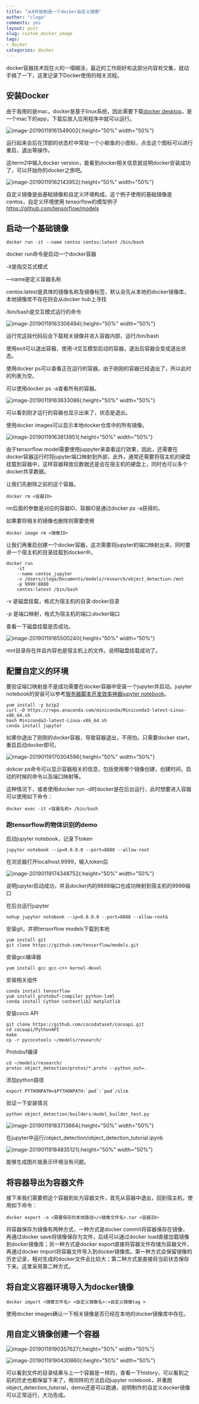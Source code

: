```yaml
---
title: "从0开始制造一个docker自定义镜像"
author: "cloga"
comments: yes
layout: post
slug: custom_docker_image
tags:
- docker
categories: docker
---
```


docker容器技术现在火的一塌糊涂，最近的工作刚好和这部分内容有交集，就动手搞了一下，这里记录下Docker使用的相关流程。

## 安装Docker

由于我用的是mac，docker是基于linux系统，因此需要下载[docker desktop](https://hub.docker.com/editions/community/docker-ce-desktop-mac)，是一个mac下的app，下载后放入应用程序中就可以运行。

![image-20190119161549002](/files/image-20190119161549002.png){:height="50%" width="50%"}

运行起来会后在顶部的状态栏中常驻一个小鲸鱼的小图标，点击这个图标可以进行重启，退出等操作。

这iterm2中输入docker version，能看到docker相关信息就说明docker安装成功了，可以开始你的docker之旅吧。

![image-20190119162143952](/files/image-20190119162143952.png){:height="50%" width="50%"}

自定义镜像是由基础镜像和自定义环境构成。这个例子使用的基础镜像是centos，自定义环境使用 tensorflow的模型例子 https://github.com/tensorflow/models

## 启动一个基础镜像 

```
docker run -it --name centos centos:latest /bin/bash
```

docker run命令是启动一个docker容器

-it是指交互式模式

—name是定义容器名称

centos:latest是具体的镜像名称及镜像标签，默认会先从本地的docker镜像库，本地镜像库不存在则会从docker hub上寻找

/bin/bash是交互模式运行的命令

![image-20190119163306494](/files/image-20190119163306494.png){:height="50%" width="50%"}

运行完这段代码后会下载相关镜像并进入容器内部，运行/bin/bash

使用exit可以退出容器，使用-it交互模型启动的容器，退出后容器会变成退出状态。

使用docker ps可以查看正在运行的容器。由于刚刚的容器已经退出了，所以此时的列表为空。

可以使用docker ps -a查看所有的容器。

![image-20190119163633086](/files/image-20190119163633086.png){:height="50%" width="50%"}

可以看到刚才运行的容器也显示出来了，状态是退出。

使用docker images可以显示本地docker仓库中的所有镜像。

![image-20190119163813951](/files/image-20190119163813951.png){:height="50%" width="50%"}

由于tensorflow model需要使用juppyter来查看运行效果，因此，还需要在docker容器运行时将jupyter端口映射到外部，此外，通常还需要将宿主机的硬盘挂载到容器中，这样容器释放后数据还是会在宿主机的硬盘上，同时也可以多个docker共享数据。

让我们先删除之前的这个容器。

```
docker rm <容器ID>
```

rm后面的参数是对应的容器ID，容器ID是通过docker ps -a获得的。

如果要将相关的镜像也删除则需要使用

```
docker image rm <镜像ID>
```

让我们再重启创建一个docker容器，这次需要将jupyter的端口映射出来，同时要讲一个宿主机的目录挂载到docker中。

```
docker run 
	-it 
	--name centos_jupyter
	-v /Users/cloga/Documents/models/research/object_detection:/mnt 
	-p 9999:8888
	centos:latest /bin/bash
```

-v 是磁盘挂载，格式为宿主机的目录:docker目录

-p 是端口映射，格式为宿主机的端口:docker端口

查看一下磁盘挂载是否成功。

![image-20190119165500240](/files/image-20190119165500240.png){:height="50%" width="50%"}

mnt目录存在并且内容也是宿主机上的文件。说明磁盘挂载成功了。

## 配置自定义的环境

要验证端口映射是不是成功需要在docker容器中安装一个jupyter并启动。jupyter notebook的安装可以参考[服务器脚本开发效率神器jupyter notebook](http://cloga.info/python/2017/05/13/efficiency-tool)。

```
yum install -y bzip2
curl -O https://repo.anaconda.com/miniconda/Miniconda3-latest-Linux-x86_64.sh
bash Miniconda3-latest-Linux-x86_64.sh
conda install jupyter
```

如果你退出了刚刚的docker容器，导致容器退出，不用怕，只需要docker start，重启启动docker即可。

![image-20190119170304598](/files/image-20190119170304598.png){:height="50%" width="50%"}

dokcer ps命令可以显示容器相关的信息，包括使用哪个镜像创建，创建时间，启动的时候的命令以及端口映射等。

这种情况下，或者使用docker run -d时docker是在后台运行，此时想要进入容器可以使用如下命令：

```
docker exec -it <容器名称> /bin/bash
```

### 跑tensorflow的物体识别的demo

启动jupyter notebook，记录下token

```
jupyter notebook --ip=0.0.0.0 --port=8888 --allow-root
```

在浏览器打开localhost:9999，输入token后

![image-20190119174348752](/files/image-20190119174348752.png){:height="50%" width="50%"}

说明jupyter启动成功，并且docker内的8888端口也成功映射到宿主机的9999端口

在后台运行jupyter

```
nohup jupyter notebook --ip=0.0.0.0 --port=8888 --allow-root&
```

安装git，并把tensorflow models下载到本地

```
yum install git
git clone https://github.com/tensorflow/models.git
```

安装gcc编译器

```
yum install gcc gcc-c++ kernel-devel
```

安装相关组件

```
conda install tensorflow
yum install protobuf-compiler python-lxml
conda install Cython contextlib2 matplotlib
```

安装coco API

```
git clone https://github.com/cocodataset/cocoapi.git
cd cocoapi/PythonAPI
make
cp -r pycocotools ~/models/research/
```

Protobuf编译

```
cd ~/models/research/
protoc object_detection/protos/*.proto --python_out=.
```

添加python路径

```
export PYTHONPATH=$PYTHONPATH:`pwd`:`pwd`/slim
```

验证一下安装情况

```python
python object_detection/builders/model_builder_test.py
```

![image-20190119183713664](/files/image-20190119183713664.png){:height="50%" width="50%"}

在jupyter中运行/object_detection/object_detection_tutorial.ipynb

![image-20190119184835121](/files/image-20190119184835121.png){:height="50%" width="50%"}

能够生成图片就表示环境没有问题。

## 将容器导出为容器文件

接下来我们需要把这个容器到处为容器文件，首先从容器中退出，回到宿主机，使用如下命令：

```
docker export -o <需要保存的本地路径>/<镜像文件名>.tar <容器ID>
```

将容器保存为镜像有两种方式，一种方式是docker commit将容器保存在镜像，再通过docker save将镜像保存为文件，后续可以通过docker load直接加载镜像到docker镜像库；另一种方式是docker export直接将容器文件存储为容器文件，再通过docker import将容器文件导入到docker镜像库。第一种方式会保留镜像的历史记录，相对生成的docker文件会比较大；第二种方式是直接将当前状态保存下来。这里采用第二种方式。

## 将自定义容器环境导入为docker镜像

```
docker import <镜像文件名> <自定义镜像名>:<自定义镜像tag >
```

使用docker images确认一下相关镜像是否已经在本地的docker镜像库中存在。

## 用自定义镜像创建一个容器

![image-20190119190357627](/files/image-20190119190357627.png){:height="50%" width="50%"}

![image-20190119190430860](/files/image-20190119190430860.png){:height="50%" width="50%"}

可以看到文件的目录结果与上一个容器是一样的，查看一下history，可以看到之前的历史也都保留下来了，用同样的方法启动jupyter notebook，并重跑object_detection_tutorial，demo还是可以跑通，说明制作的自定义docker镜像可以正常运行，大功告成。

